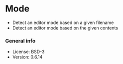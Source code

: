 # Mode

* Detect an editor mode based on a given filename
* Detect an editor mode based on the given contents

### General info

* License: BSD-3
* Version: 0.6.14
